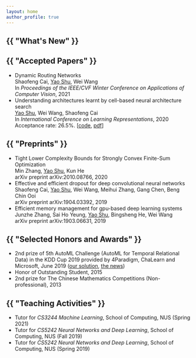 ```yaml
---
layout: home
author_profile: true
---
```


<h2 class="archive__title">{{ "What's New" }}</h2>


<h2 class="archive__title">{{ "Accepted Papers" }}</h2>

- Dynamic Routing Networks  
    Shaofeng Cai, <ins>Yao Shu</ins>, Wei Wang  
    In *Proceedings of the IEEE/CVF Winter Conference on Applications of Computer Vision*, 2021  
- Understanding architectures learnt by cell-based neural architecture search  
    <ins>Yao Shu</ins>, Wei Wang, Shaofeng Cai  
    In *International Conference on Learning Representations*, 2020  
    Acceptance rate: 26.5%. [[code](https://github.com/shuyao95/Understanding-NAS.git), [pdf](https://openreview.net/pdf?id=BJxH22EKPS)]  

<h2 class="archive__title">{{ "Preprints" }}</h2>

- Tight Lower Complexity Bounds for Strongly Convex Finite-Sum Optimization  
    Min Zhang, <ins>Yao Shu</ins>, Kun He  
    arXiv preprint arXiv:2010.08766, 2020
- Effective and efficient dropout for deep convolutional neural networks  
    Shaofeng Cai, <ins>Yao Shu</ins>, Wei Wang, Meihui Zhang, Gang Chen, Beng Chin Ooi  
    arXiv preprint arXiv:1904.03392, 2019  
- Efficient memory management for gpu-based deep learning systems  
    Junzhe Zhang, Sai Ho Yeung, <ins>Yao Shu</ins>, Bingsheng He, Wei Wang  
    arXiv preprint arXiv:1903.06631, 2019  

<h2 class="archive__title">{{ "Selected Honors and Awards" }}</h2> 

- 2nd prize of 5th AutoML Challenge (AutoML for Temporal Relational Data) in the KDD Cup 2019 provided by 4Paradigm, ChaLearn and Microsoft, June 2019 ([our solution](https://github.com/shuyao95/kddcup2019-automl.git), [the news](https://www.4paradigm.com/competition/kddcup2019))
- Honor of Outstanding Student, 2015
- 2nd prize for The Chinese Mathematics Competitions (Non-professional), 2013

<h2 class="archive__title">{{ "Teaching Activities" }}</h2>

- Tutor for *CS3244 Machine Learning*, School of Computing, NUS (Spring 2021)
- Tutor for *CS5242 Neural Networks and Deep Learning*, School of Computing, NUS (Fall 2019)
- Tutor for *CS5242 Neural Networks and Deep Learning*, School of Computing, NUS (Spring 2019)